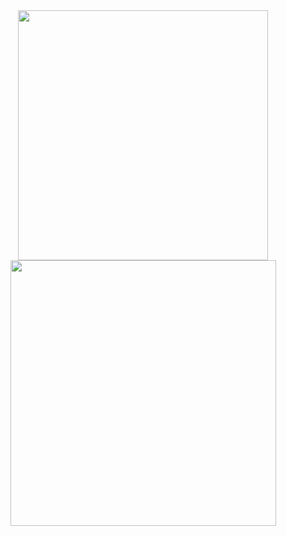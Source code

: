 <div align="center">
   <img width="400" src="https://github-readme-stats.vercel.app/api?username=libuliduobuqiuqiu&theme=vue-dark&show_icons=true&hide_border=false&count_private=true" />
   <img width="425" src="https://streak-stats.demolab.com?user=libuliduobuqiuqiu&theme=vue-dark&hide_border=true" />
</div>
